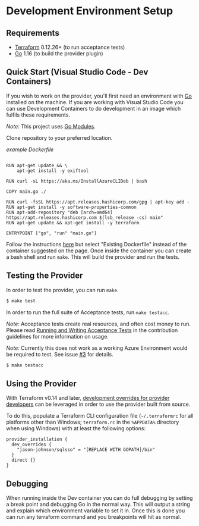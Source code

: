 # Development Environment Setup

## Requirements

- [Terraform](https://www.terraform.io/downloads.html) 0.12.26+ (to run acceptance tests)
- [Go](https://golang.org/doc/install) 1.16 (to build the provider plugin)

## Quick Start (Visual Studio Code - Dev Containers)

If you wish to work on the provider, you'll first need an environment with [Go](http://www.golang.org) installed on the machine.  If you are working with Visual Studio Code you can use Development Containers to do development in an image which fulfils these requirements.

*Note:* This project uses [Go Modules](https://blog.golang.org/using-go-modules).

Clone repository to your preferred location.

*example Dockerfile*
```FROM golang:1.16-buster

RUN apt-get update && \
    apt-get install -y exiftool

RUN curl -sL https://aka.ms/InstallAzureCLIDeb | bash

COPY main.go ./

RUN curl -fsSL https://apt.releases.hashicorp.com/gpg | apt-key add -
RUN apt-get install -y software-properties-common
RUN apt-add-repository "deb [arch=amd64] https://apt.releases.hashicorp.com $(lsb_release -cs) main"
RUN apt-get update && apt-get install -y terraform

ENTRYPOINT ["go", "run" "main.go"]
```

Follow the instructions [here](https://code.visualstudio.com/docs/remote/containers-tutorial) but select "Existing Dockerfile" instead of the container suggested on the page.  Once inside the container you can create a bash shell and run `make`.  This will build the provider and run the tests.

## Testing the Provider

In order to test the provider, you can run `make`.

```sh
$ make test
```

In order to run the full suite of Acceptance tests, run `make testacc`.

*Note:* Acceptance tests create real resources, and often cost money to run. Please read [Running and Writing Acceptance Tests](contributing/running-and-writing-acceptance-tests.md) in the contribution guidelines for more information on usage.

*Note:* Currently this does not work as a working Azure Environment would be required to test.  See issue [#3](https://github.com/jason-johnson/terraform-provider-sqlsso/issues/3) for details.

```sh
$ make testacc
```

## Using the Provider

With Terraform v0.14 and later, [development overrides for provider developers](https://www.terraform.io/docs/cli/config/config-file.html#development-overrides-for-provider-developers) can be leveraged in order to use the provider built from source.

To do this, populate a Terraform CLI configuration file (`~/.terraformrc` for all platforms other than Windows; `terraform.rc` in the `%APPDATA%` directory when using Windows) with at least the following options:

```hcl
provider_installation {
  dev_overrides {
    "jason-johnson/sqlsso" = "[REPLACE WITH GOPATH]/bin"
  }
  direct {}
}
```

## Debugging

When running inside the Dev container you can do full debugging by setting a break point and debugging Go in the normal way.  This will output a string and explain which environment variable to set it in.  Once this is done you can run any terraform command and you breakpoints will hit as normal.